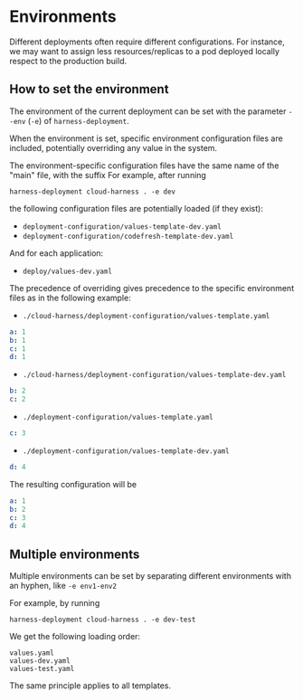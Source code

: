 # Environments

Different deployments often require different configurations.
For instance, we may want to assign less resources/replicas to a pod deployed locally
respect to the production build.

## How to set the environment

The environment of the current deployment can be set with the parameter `--env` (`-e`)
of `harness-deployment`.

When the environment is set, specific environment configuration files are included, potentially overriding any value in the system.

The environment-specific configuration files have the same name of the "main" file,
with the suffix 
For example, after running
```
harness-deployment cloud-harness . -e dev
```

the following configuration files are potentially loaded (if they exist):

- `deployment-configuration/values-template-dev.yaml`
- `deployment-configuration/codefresh-template-dev.yaml`

And for each application:

- `deploy/values-dev.yaml`

The precedence of overriding gives precedence to the specific environment files as in the following example:

- `./cloud-harness/deployment-configuration/values-template.yaml`
```yaml
a: 1
b: 1
c: 1
d: 1
```
- `./cloud-harness/deployment-configuration/values-template-dev.yaml`
```yaml
b: 2
c: 2
```
- `./deployment-configuration/values-template.yaml`
```yaml
c: 3
```
- `./deployment-configuration/values-template-dev.yaml`
```yaml
d: 4
```

The resulting configuration will be

```yaml
a: 1
b: 2
c: 3
d: 4
```

## Multiple environments

Multiple environments can be set by separating different environments with an hyphen, like `-e env1-env2`

For example, by running 

```
harness-deployment cloud-harness . -e dev-test
```

We get the following loading order:

```
values.yaml
values-dev.yaml
values-test.yaml
```

The same principle applies to all templates.